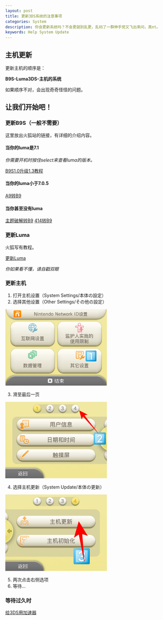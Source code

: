 ```yaml
---
layout: post
title: 更新3DS系统的注意事项
categories: System
description: 你会更新系统吗？不会更就别乱更，乱码了一群伸手党又飞出来问，真nt。
keywords: Help System Update
---
```


## 主机更新
更新主机的顺序是： 

**B9S-Luma3DS-主机的系统**

如果顺序不对，会出现奇奇怪怪的问题。

让我们开始吧！
----
### 更新B9S（一般不需要）
这里放出火狐站的链接，有详细的介绍内容。
#### 当你的luma是7.1
_你需要开机时按住select来查看luma的版本。_

[B9S1.0升级1.3教程](https://stray-soul.site/index.php/1-0to1-3)
#### 当你的luma小于7.0.5
[A9转B9](https://stray-soul.site/index.php/a9tob9)
#### 当你甚至没有luma
[主题破解转B9](https://stray-soul.site/index.php/menuhaxtob9)
[414转B9](https://stray-soul.site/index.php/414tob9)
### 更新Luma
火狐写有教程。

[更新Luma](https://stray-soul.site/index.php/updateluma10-2)

_你如果看不懂，请自戳双眼_
### 更新主机
1. 打开主机设置（System Settings/本体の設定）
2. 选择其他设置（Other Settings/その他の設定）

 ![第二步](/images/sysup1.jpg)

3. 滑至最后一页

 ![第三步](/images/sysup2.jpg)

4. 选择主机更新（System Update/本体の更新）

 ![第四步](/images/sysup3.jpg)

5. 两次点击右侧选项
6. 等待…
### 等待过久时
[给3DS用加速器](pages/3dsspeedup)
